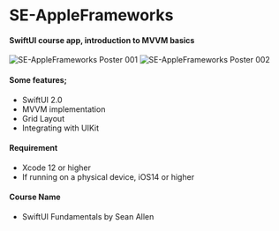 # SE-AppleFrameworks

#### SwiftUI course app, introduction to MVVM basics

![SE-AppleFrameworks Poster 001](https://user-images.githubusercontent.com/36846931/99915533-4f201d80-2d15-11eb-8b69-b806f9d8fb80.png)
![SE-AppleFrameworks Poster 002](https://user-images.githubusercontent.com/36846931/99915535-50e9e100-2d15-11eb-9a85-9b3ac1322d4f.png)

#### Some features;
- SwiftUI 2.0
- MVVM implementation
- Grid Layout
- Integrating with UIKit

#### Requirement
- Xcode 12 or higher
- If running on a physical device, iOS14 or higher

#### Course Name
- SwiftUI Fundamentals by Sean Allen
